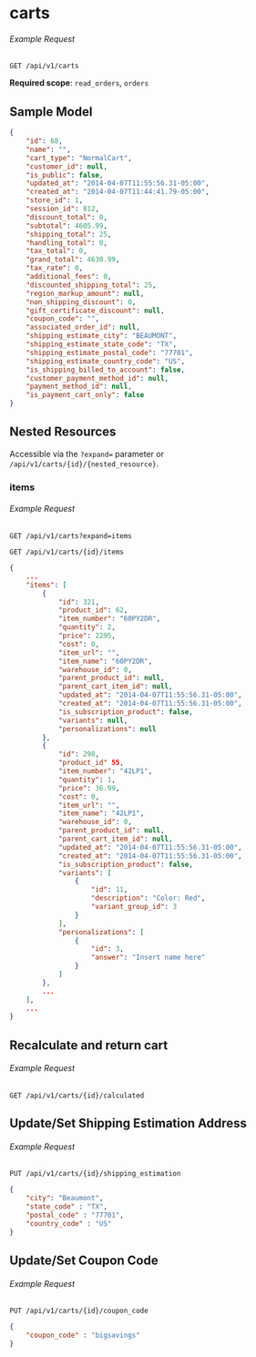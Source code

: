 carts
=====

###### Example Request
```shell
GET /api/v1/carts
```

**Required scope**: `read_orders`, `orders`

Sample Model
------------

```json
{
	"id": 68,
	"name": "",
	"cart_type": "NormalCart",
	"customer_id": null,
	"is_public": false,
	"updated_at": "2014-04-07T11:55:56.31-05:00",
	"created_at": "2014-04-07T11:44:41.79-05:00",
	"store_id": 1,
	"session_id": 812,
	"discount_total": 0,
	"subtotal": 4605.99,
	"shipping_total": 25,
	"handling_total": 0,
	"tax_total": 0,
	"grand_total": 4630.99,
	"tax_rate": 0,
	"additional_fees": 0,
	"discounted_shipping_total": 25,
	"region_markup_amount": null,
	"non_shipping_discount": 0,
	"gift_certificate_discount": null,
	"coupon_code": "",
	"associated_order_id": null,
	"shipping_estimate_city": "BEAUMONT",
	"shipping_estimate_state_code": "TX",
	"shipping_estimate_postal_code": "77701",
	"shipping_estimate_country_code": "US",
	"is_shipping_billed_to_account": false,
	"customer_payment_method_id": null,
	"payment_method_id": null,
	"is_payment_cart_only": false
}
```

Nested Resources
----------------

Accessible via the `?expand=` parameter or `/api/v1/carts/{id}/{nested_resource}`.

### items

###### Example Request
```shell
GET /api/v1/carts?expand=items
```

```shell
GET /api/v1/carts/{id}/items
```

```json
{
	...
	"items": [
		{
			"id": 321,
			"product_id": 62,
			"item_number": "60PY2DR",
			"quantity": 2,
			"price": 2295,
			"cost": 0,
			"item_url": "",
			"item_name": "60PY2DR",
			"warehouse_id": 0,
			"parent_product_id": null,
			"parent_cart_item_id": null,
			"updated_at": "2014-04-07T11:55:56.31-05:00",
			"created_at": "2014-04-07T11:55:56.31-05:00",
			"is_subscription_product": false,
			"variants": null,
			"personalizations": null
		},
		{
			"id": 298,
			"product_id" 55,
			"item_number": "42LP1",
			"quantity": 1,
			"price": 36.99,
			"cost": 0,
			"item_url": "",
			"item_name": "42LP1",
			"warehouse_id": 0,
			"parent_product_id": null,
			"parent_cart_item_id": null,
			"updated_at": "2014-04-07T11:55:56.31-05:00",
			"created_at": "2014-04-07T11:55:56.31-05:00",
			"is_subscription_product": false,
			"variants": [
				{
					"id": 11,
					"description": "Color: Red",
					"variant_group_id": 3
				}
			],
			"personalizations": [
				{
					"id": 3,
					"answer": "Insert name here"
				}
			]
		},
		...
	],
	...
}
```
## Recalculate and return cart

###### Example Request
```shell
GET /api/v1/carts/{id}/calculated
```


## Update/Set Shipping Estimation Address

###### Example Request
```shell
PUT /api/v1/carts/{id}/shipping_estimation
```

```json
{
	"city": "Beaumont",
	"state_code" : "TX",
	"postal_code" : "77701",
	"country_code" : "US"
}
```

## Update/Set Coupon Code

###### Example Request
```shell
PUT /api/v1/carts/{id}/coupon_code
```

```json
{
	"coupon_code" : "bigsavings"
}
```
